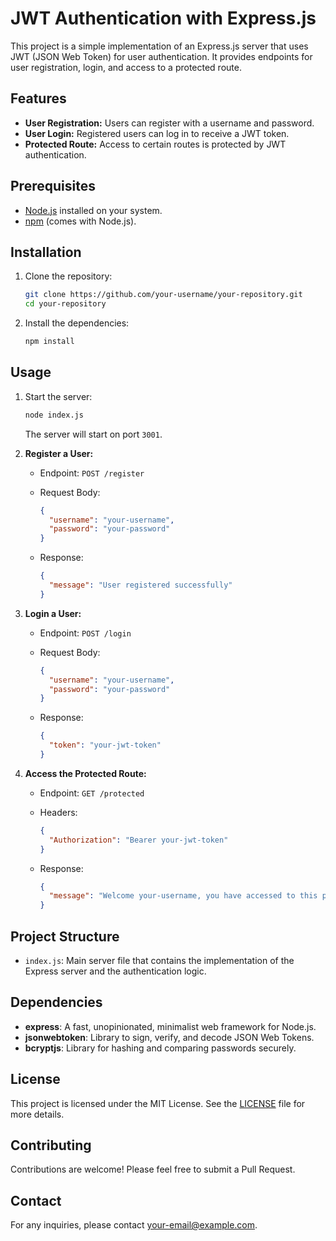 # JWT Authentication with Express.js

This project is a simple implementation of an Express.js server that uses JWT (JSON Web Token) for user authentication. It provides endpoints for user registration, login, and access to a protected route.

## Features

- **User Registration:** Users can register with a username and password.
- **User Login:** Registered users can log in to receive a JWT token.
- **Protected Route:** Access to certain routes is protected by JWT authentication.

## Prerequisites

- [Node.js](https://nodejs.org/) installed on your system.
- [npm](https://www.npmjs.com/) (comes with Node.js).

## Installation

1. Clone the repository:

    ```bash
    git clone https://github.com/your-username/your-repository.git
    cd your-repository
    ```

2. Install the dependencies:

    ```bash
    npm install
    ```

## Usage

1. Start the server:

    ```bash
    node index.js
    ```

    The server will start on port `3001`.

2. **Register a User:**

    - Endpoint: `POST /register`
    - Request Body:

      ```json
      {
        "username": "your-username",
        "password": "your-password"
      }
      ```

    - Response:

      ```json
      {
        "message": "User registered successfully"
      }
      ```

3. **Login a User:**

    - Endpoint: `POST /login`
    - Request Body:

      ```json
      {
        "username": "your-username",
        "password": "your-password"
      }
      ```

    - Response:

      ```json
      {
        "token": "your-jwt-token"
      }
      ```

4. **Access the Protected Route:**

    - Endpoint: `GET /protected`
    - Headers:

      ```json
      {
        "Authorization": "Bearer your-jwt-token"
      }
      ```

    - Response:

      ```json
      {
        "message": "Welcome your-username, you have accessed to this protected route"
      }
      ```

## Project Structure

- `index.js`: Main server file that contains the implementation of the Express server and the authentication logic.

## Dependencies

- **express**: A fast, unopinionated, minimalist web framework for Node.js.
- **jsonwebtoken**: Library to sign, verify, and decode JSON Web Tokens.
- **bcryptjs**: Library for hashing and comparing passwords securely.

## License

This project is licensed under the MIT License. See the [LICENSE](LICENSE) file for more details.

## Contributing

Contributions are welcome! Please feel free to submit a Pull Request.

## Contact

For any inquiries, please contact [your-email@example.com](mailto:your-email@example.com).
